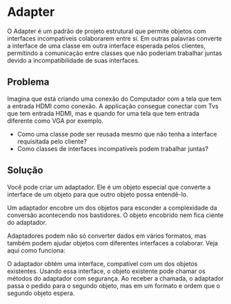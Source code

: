 # Adapter

O Adapter é um padrão de projeto estrutural que permite objetos com interfaces incompatíveis colaborarem entre si. Em outras palavras converte a interface de uma classe em outra interface esperada pelos clientes, permitindo a comunicação entre classes que não poderiam trabalhar juntas devido a incompatibilidade de suas interfaces.

## Problema

Imagina que está criando uma conexão do Computador com a tela que tem a entrada HDMI como conexão. A applicação consegue conectar com Tvs que tem entrada HDMI, mas e quando for uma tela que tem entrada diferente como VGA por exemplo.

- Como uma classe pode ser reusada mesmo que não tenha a interface requisitada pelo cliente?
- Como classes de interfaces incompatíveis podem trabalhar juntas?

## Solução

Você pode criar um adaptador. Ele é um objeto especial que converte a interface de um objeto para que outro objeto possa entendê-lo.

Um adaptador encobre um dos objetos para esconder a complexidade da conversão acontecendo nos bastidores. O objeto encobrido nem fica ciente do adaptador.

Adaptadores podem não só converter dados em vários formatos, mas também podem ajudar objetos com diferentes interfaces a colaborar. Veja aqui como funciona:

O adaptador obtém uma interface, compatível com um dos objetos existentes.
Usando essa interface, o objeto existente pode chamar os métodos do adaptador com segurança.
Ao receber a chamada, o adaptador passa o pedido para o segundo objeto, mas em um formato e ordem que o segundo objeto espera.
